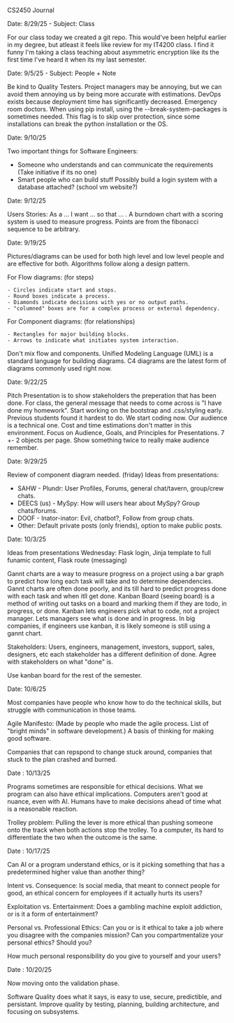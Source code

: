 CS2450 Journal

Date: 8/29/25 - Subject: Class

For our class today we created a git repo. This would've been helpful earlier in my degree, but atleast it feels like review for my IT4200 class.
I find it funny I'm taking a class teaching about asymmetric encryption like its the first time I've heard it when its my last semester.


Date: 9/5/25 - Subject: People + Note

Be kind to Quality Testers. 
Project managers may be annoying, but we can avoid them annoying us by being more accurate with estimations.
DevOps exists because deployment time has significantly decreased. Emergency room doctors.
When using pip install, using the --break-system-packages is sometimes needed. This flag is to skip over protection, since some installations can break the python installation or the OS.


Date: 9/10/25

Two important things for Software Engineers:
- Someone who understands and can communicate the requirements (Take initiative if its no one)
- Smart people who can build stuff
Possibly build a login system with a database attached? (school vm website?)


Date: 9/12/25

Users Stories: As a ... I want ... so that ... .
A burndown chart with a scoring system is used to measure progress. Points are from the fibonacci sequence to be arbitrary.


Date: 9/19/25

Pictures/diagrams can be used for both high level and low level people and are effective for both.
Algorithms follow along a design pattern.

For Flow diagrams: (for steps)

    - Circles indicate start and stops.
    - Round boxes indicate a process.
    - Diamonds indicate decisions with yes or no output paths.
    - "columned" boxes are for a complex process or external dependency.

For Component diagrams: (for relationships)

    - Rectangles for major building blocks.
    - Arrows to indicate what initiates system interaction.

Don't mix flow and components.
Unified Modeling Language (UML) is a standard language for building diagrams.
C4 diagrams are the latest form of diagrams commonly used right now.


Date: 9/22/25

Pitch Presentation is to show stakeholders the preperation that has been done.
For class, the general message that needs to come across is "I have done my homework".
Start working on the bootstrap and .css/styling early. Previous students found it hardest to do.
We start coding now.
Our audience is a technical one. Cost and time estimations don't matter in this environment.
Focus on Audience, Goals, and Principles for Presentations.
7 +- 2 objects per page.
Show something twice to really make audience remember.


Date: 9/29/25

Review of component diagram needed. (friday)
Ideas from presentations:

- SAHW - Plundr: User Profiles, Forums, general chat/tavern, group/crew chats.
- DEECS (us) - MySpy: How will users hear about MySpy? Group chats/forums.
- DOOF - Inator-inator: Evil, chatbot?, Follow from group chats.
- Other: Default private posts (only friends), option to make public posts.


Date: 10/3/25

Ideas from presentations Wednesday:
Flask login, Jinja template to full funamic content, Flask route (messaging)

Gannt charts are a way to measure progress on a project using a bar graph to predict how long each task will take and to determine dependencies.
Gannt charts are often done poorly, and its till hard to predict progress done with each task and when itll get done.
Kanban Board (seeing board) is a method of writing out tasks on a board and marking them if they are todo, in progress, or done.
Kanban lets engineers pick what to code, not a project manager. Lets managers see what is done and in progress.
In big companies, if engineers use kanban, it is likely someone is still using a gannt chart.

Stakeholders: Users, engineers, management, investors, support, sales, designers, etc 
each stakeholder has a different definition of done. Agree with stakeholders on what "done" is.

Use kanban board for the rest of the semester.


Date: 10/6/25

Most companies have people who know how to do the technical skills, but struggle with communication in those teams.

Agile Manifesto: (Made by people who made the agile process. List of "bright minds" in software development.) A basis of thinking for making good software.

Companies that can repspond to change stuck around, companies that stuck to the plan crashed and burned.


Date : 10/13/25

Programs sometimes are responsible for ethical decisions. What we program can also have ethical implications.
Computers aren't good at nuance, even with AI. Humans have to make decisions ahead of time what is a reasonable reaction.

Trolley problem: Pulling the lever is more ethical than pushing someone onto the track when both actions stop the trolley. To a computer, its hard to differentiate the two when the outcome is the same.


Date : 10/17/25

Can AI or a program understand ethics, or is it picking something that has a predetermined higher value than another thing?

Intent vs. Consequence: Is social media, that meant to connect people for good, an ethical concern for employees if it actually hurts its users?

Exploitation vs. Entertainment: Does a gambling machine exploit addiction, or is it a form of entertainment?

Personal vs. Professional Ethics: Can you or is it ethical to take a job where you disagree with the companies mission? Can you compartmentalize your personal ethics? Should you?

How much personal responsibility do you give to yourself and your users?


Date : 10/20/25

Now moving onto the validation phase.

Software Quality does what it says, is easy to use, secure, predictible, and persistant.
Improve quality by testing, planning, building architecture, and focusing on subsystems.

